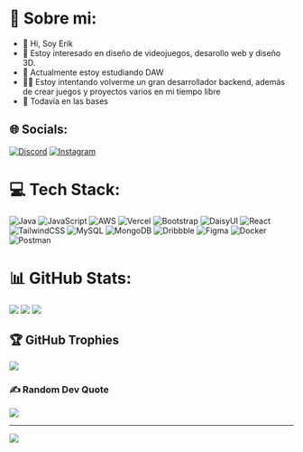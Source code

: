 # 💫 Sobre mi:
+  👋 Hi, Soy Erik
+ 👀 Estoy interesado en diseño de videojuegos, desarollo web y diseño 3D.
+ 🌱 Actualmente estoy estudiando DAW
+ 👨‍💻 Estoy intentando volverme un gran desarrollador backend, además de crear juegos y proyectos varios en mi tiempo libre
+ 🥑 Todavía en las bases


## 🌐 Socials:
[![Discord](https://img.shields.io/badge/Discord-%237289DA.svg?logo=discord&logoColor=white)](https://discord.gg/newname4me) [![Instagram](https://img.shields.io/badge/Instagram-%23E4405F.svg?logo=Instagram&logoColor=white)](https://instagram.com/erik_tortarod) 

# 💻 Tech Stack:
![Java](https://img.shields.io/badge/java-%23ED8B00.svg?style=for-the-badge&logo=openjdk&logoColor=white) ![JavaScript](https://img.shields.io/badge/javascript-%23323330.svg?style=for-the-badge&logo=javascript&logoColor=%23F7DF1E) ![AWS](https://img.shields.io/badge/AWS-%23FF9900.svg?style=for-the-badge&logo=amazon-aws&logoColor=white) ![Vercel](https://img.shields.io/badge/vercel-%23000000.svg?style=for-the-badge&logo=vercel&logoColor=white) ![Bootstrap](https://img.shields.io/badge/bootstrap-%238511FA.svg?style=for-the-badge&logo=bootstrap&logoColor=white) ![DaisyUI](https://img.shields.io/badge/daisyui-5A0EF8?style=for-the-badge&logo=daisyui&logoColor=white) ![React](https://img.shields.io/badge/react-%2320232a.svg?style=for-the-badge&logo=react&logoColor=%2361DAFB) ![TailwindCSS](https://img.shields.io/badge/tailwindcss-%2338B2AC.svg?style=for-the-badge&logo=tailwind-css&logoColor=white) ![MySQL](https://img.shields.io/badge/mysql-4479A1.svg?style=for-the-badge&logo=mysql&logoColor=white) ![MongoDB](https://img.shields.io/badge/MongoDB-%234ea94b.svg?style=for-the-badge&logo=mongodb&logoColor=white) ![Dribbble](https://img.shields.io/badge/Dribbble-EA4C89?style=for-the-badge&logo=dribbble&logoColor=white) ![Figma](https://img.shields.io/badge/figma-%23F24E1E.svg?style=for-the-badge&logo=figma&logoColor=white) ![Docker](https://img.shields.io/badge/docker-%230db7ed.svg?style=for-the-badge&logo=docker&logoColor=white) ![Postman](https://img.shields.io/badge/Postman-FF6C37?style=for-the-badge&logo=postman&logoColor=white)
# 📊 GitHub Stats:
![](https://github-readme-stats.vercel.app/api?username=NewName4Me&theme=holi&hide_border=false&include_all_commits=false&count_private=true)
![](https://github-readme-streak-stats.herokuapp.com/?user=NewName4Me&theme=holi&hide_border=false)
![](https://github-readme-stats.vercel.app/api/top-langs/?username=NewName4Me&theme=holi&hide_border=false&include_all_commits=false&count_private=true&layout=compact)

## 🏆 GitHub Trophies
![](https://github-profile-trophy.vercel.app/?username=NewName4Me&theme=radical&no-frame=true&no-bg=false&margin-w=4)

### ✍️ Random Dev Quote
![](https://quotes-github-readme.vercel.app/api?type=horizontal&theme=radical)

---
[![](https://visitcount.itsvg.in/api?id=NewName4Me&icon=0&color=0)](https://visitcount.itsvg.in)

<!-- Proudly created with GPRM ( https://gprm.itsvg.in ) -->
